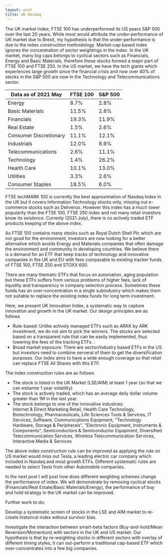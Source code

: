```yaml
---
layout: post
title: UK Nasdaq
---
```


The UK market index, FTSE 100 has underperformed its US peers S&P 500 over the last 20 years. While most would attribute the under-performance of UK market due to Brexit, my hypothesis is that the under-performance is due to the index construction methodology. Market-cap based index ignores the concentration of sector weightings in the index. In the UK market, many big caps belongs to cyclical sectors such as Financials, Energy and Basic Materials, therefore these stocks formed a major part of FTSE 100 and FTSE 250. In the US market, we have the tech giants which experiences large growth since the financial crisis and now over 40% of stocks in the S&P 500 are now in the Technology and Telecommunications sector. 



| Data as of 2021 May     | FTSE 100 | S&P 500 |
|-------------------------|----------|---------|
| Energy                  | 8.7%     | 2.8%    |
| Basic Materials         | 11.5%    | 2.8%    |
| Financials              | 19.3%    | 11.9%   |
| Real Estate             | 1.5%     | 2.6%    |
| Consumer Discretionary  | 11.1%    | 12.1%   |
| Industrials             | 12.0%    | 8.9%    |
| Telecommunications      | 2.6%     | 11.1%   |
| Technology              | 1.4%     | 26.2%   |
| Health Care             | 10.1%    | 13.0%   |
| Utilities               | 3.3%     | 2.6%    |
| Consumer Staples        | 18.5%    | 6.0%    |


FTSE techMARK 100 is currently the best approximation of Nasdaq Index in the UK but it covers Information Technology stocks only, missing out e-commerce stocks such as Deliveroo. However this index has a much lower popularity than the FTSE 100, FTSE 250 index and not many retail investors know its existence. Currenly (2021 July), there is no actively traded ETF products keeping of the above index. 


As FTSE 100 contains many stocks such as Royal Dutch Shell Plc which are not good for the environment, investors are now looking for a better alternative which avoids Energy and Materials companies that often damage the environment and community in developing countries. We believe there is a demand for an ETF that keep tracks of technology and innovative companies in the UK and EU with fees comparable to existing tracker funds of FTSE 100, FTSE 250 and STOXX 600. 

There are many thematic ETFs that focus on automation, aging population but these ETFs suffers from various problems of higher fees, lack of liquidity and transparency in company selection process. Sometimes these funds has an over-concentration in a single subindustry which makes them not suitable to replace the existing index funds for long term investment. 


Here, we present UK Innovation Index, a systematic way to capture innovation and growth in the UK market. Our design principles are as follows 

  - Rule-based: Unlike actively managed ETFs such as ARKK by ARK investment, we do not aim to pick the winners. The stocks are selected based on a transparent rule that can be easily implemented, thus lowering the fees of the tracking ETFs. . 
  - Broad market exposure: There are sector/industry based ETFs in the US but investors need to combine serveral of them to get the diversification purposes. Our index aims to have a wide enough coverage so that retail can replace FTSE All Shares with this ETF. 

The index construction rules are as follows 

- The stock is listed in the UK Market (LSE/AIM) at least 1 year (so that we can estiamte 1 year volatility)
- The stock is actively traded, which has an average daily dollar volume greater than 1M in the last year.
- The stock belongs to one of the innovative industries:             
  Internet & Direct Marketing Retail, Health Care Technology, Biotechnology, Pharmaceuticals, Life Sciences Tools & Services, IT Services, Software, Communications Equipment, "Technology Hardware, Storage & Peripherals", "Electronic Equipment, Instruments & Components", Semiconductors & Semiconductor Equipment, Diversified Telecommunication Services, Wireless Telecommunication Services, Interactive Media & Services

The above index construction rule can be improved as applying the rule on US market would miss out Tesla, a leading electric car company which included in Nasdaq and most growth ETFs. Different systematic rules are needed to select Tesla from other Automobile companies. 
 

In the next post I will post how does different weighting schemes change the performance of index. We will demonstrate by removing cyclical stocks (Financials/Real Estate/Basic Materials/Energy), the performance of buy and hold strategy in the UK market can be improved. 

Further work to do: 

Develop a systematic screen of stocks in the LSE and AIM market to re-create historical index without survivor bias. 

Investigate the interaction between smart-beta factors (Buy-and-hold/Mean Reversion/Momentum) with sectors in the UK and US market. Our hypothesis is that by re-weighting stocks in different sectors with overlay of different timing styles, it can out-perform a traditional cap-based ETF which over-concentrates into a few big companies. 


